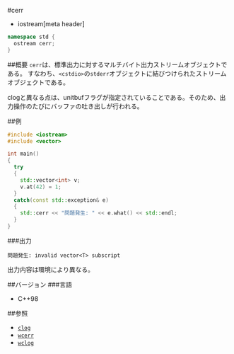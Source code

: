 #cerr
* iostream[meta header]

```cpp
namespace std {
  ostream cerr;
}
```

##概要
`cerr`は、標準出力に対するマルチバイト出力ストリームオブジェクトである。
すなわち、`<cstdio>`の`stderr`オブジェクトに結びつけられたストリームオブジェクトである。

clogと異なる点は、unitbufフラグが指定されていることである。そのため、出力操作のたびにバッファの吐き出しが行われる。

##例
```cpp
#include <iostream>
#include <vector>

int main()
{
  try
  {
    std::vector<int> v;
    v.at(42) = 1;
  }
  catch(const std::exception& e)
  {
    std::cerr << "問題発生: " << e.what() << std::endl;
  }
}
```

###出力
```
問題発生: invalid vector<T> subscript
```

出力内容は環境により異なる。

##バージョン
###言語
- C++98

##参照
- [`clog`](./clog.md)
- [`wcerr`](./wcerr.md.nolink)
- [`wclog`](./wclog.md.nolink)
